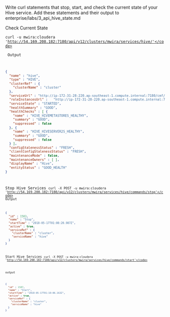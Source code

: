 Write curl statements that stop, start, and check the current state of your Hive service.
Add these statements and their output to enterprise/labs/3_api_hive_state.md



Check Current State

<code>curl -u mwira:cloudera 'http://54.169.208.182:7180/api/v12/clusters/mwira/services/hive/'</code> <br/>
Output  
```json
{  
  "name" : "hive",  
  "type" : "HIVE",  
  "clusterRef" : {  
    "clusterName" : "cluster"  
  },  
  "serviceUrl" : "http://ip-172-31-28-220.ap-southeast-1.compute.internal:7180/cmf/serviceRedirect/hive",  
  "roleInstancesUrl" :   "http://ip-172-31-28-220.ap-southeast-1.compute.internal:7180/cmf/serviceRedirect/hive/instances",  
  "serviceState" : "STARTED",  
  "healthSummary" : "GOOD",  
  "healthChecks" : [ {  
    "name" : "HIVE_HIVEMETASTORES_HEALTHY",  
    "summary" : "GOOD",  
    "suppressed" : false  
  }, {
    "name" : "HIVE_HIVESERVER2S_HEALTHY",  
    "summary" : "GOOD",  
    "suppressed" : false  
  } ],
  "configStalenessStatus" : "FRESH",  
  "clientConfigStalenessStatus" : "FRESH",  
  "maintenanceMode" : false,
  "maintenanceOwners" : [ ],
  "displayName" : "Hive",
  "entityStatus" : "GOOD_HEALTH"
}
```

Stop Hive Services
<code>curl -X POST -u mwira:cloudera 'http://54.169.208.182:7180/api/v12/clusters/mwira/services/hive/commands/stop'</code>
Output  
```json
{
  "id" : 1583,
  "name" : "Stop",
  "startTime" : "2018-05-17T01:08:20.987Z",
  "active" : true,
  "serviceRef" : {
    "clusterName" : "cluster",
    "serviceName" : "hive"
  }
}
```



Start Hive Services
<code>curl -X POST -u mwira:cloudera 'http://54.169.208.182:7180/api/v12/clusters/mwira/services/hive/commands/start'</code>

output  

```json
{
  "id" : 1587,
  "name" : "Start",
  "startTime" : "2018-05-17T01:10:06.163Z",
  "active" : true,
  "serviceRef" : {
    "clusterName" : "cluster",
    "serviceName" : "hive"
  }
}
```
